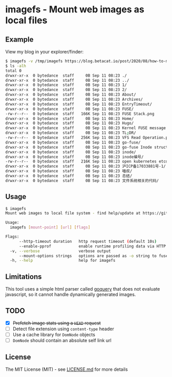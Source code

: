 # imagefs - Mount web images as local files

## Example

View my blog in your explorer/finder:

```bash
$ imagefs -v /tmp/imagefs https://blog.betacat.io/post/2020/08/how-to-mount-etcd-as-a-filesystem/
$ ls -alh
total 0
drwxr-xr-x  0 bytedance  staff     0B Sep 11 08:23 ./
drwxr-xr-x  0 bytedance  staff     0B Sep 11 08:23 ../
drwxr-xr-x  0 bytedance  staff     0B Sep 11 08:23 1/
drwxr-xr-x  0 bytedance  staff     0B Sep 11 08:23 2/
drwxr-xr-x  0 bytedance  staff     0B Sep 11 08:23 About/
drwxr-xr-x  0 bytedance  staff     0B Sep 11 08:23 Archives/
drwxr-xr-x  0 bytedance  staff     0B Sep 11 08:23 EntryTimeout/
drwxr-xr-x  0 bytedance  staff     0B Sep 11 08:23 FUSE/
-rw-r--r--  0 bytedance  staff   166K Sep 11 08:23 FUSE Stack.png
drwxr-xr-x  0 bytedance  staff     0B Sep 11 08:23 Home/
drwxr-xr-x  0 bytedance  staff     0B Sep 11 08:23 Hugo/
drwxr-xr-x  0 bytedance  staff     0B Sep 11 08:23 Kernel FUSE message format/
drwxr-xr-x  0 bytedance  staff     0B Sep 11 08:23 TL;DR/
-rw-r--r--  0 bytedance  staff   256K Sep 11 08:23 VFS Read Operation.png
drwxr-xr-x  0 bytedance  staff     0B Sep 11 08:23 go-fuse/
drwxr-xr-x  0 bytedance  staff     0B Sep 11 08:23 go-fuse Inode structure/
drwxr-xr-x  0 bytedance  staff     0B Sep 11 08:23 inode/
drwxr-xr-x  0 bytedance  staff     0B Sep 11 08:23 inode编号/
-rw-r--r--  0 bytedance  staff   216K Sep 11 08:23 open kubernetes etcd in vscode.png
drwxr-xr-x  0 bytedance  staff     0B Sep 11 08:23 沪ICP备17033881号-1/
drwxr-xr-x  0 bytedance  staff     0B Sep 11 08:23 喵叔/
drwxr-xr-x  0 bytedance  staff     0B Sep 11 08:23 总结/
drwxr-xr-x  0 bytedance  staff     0B Sep 11 08:23 文件系统相关的代码/
```

## Usage

```bash
$ imagefs
Mount web images to local file system - find help/update at https://github.com/polyrabbit/web-image-fs

Usage:
  imagefs [mount-point] [url] [flags]

Flags:
      --http-timeout duration   http request timeout (default 10s)
      --enable-pprof            enable runtime profiling data via HTTP server. Address is at "http://localhost:9327/debug/pprof"
  -v, --verbose                 verbose output
      --mount-options strings   options are passed as -o string to fusermount (default [nonempty])
  -h, --help                    help for imagefs
```

## Limitations

This tool uses a simple html parser called [goquery](https://github.com/PuerkitoBio/goquery) that does not evaluate javascript, so it cannot handle dynamically generated images.

## TODO

- [x] ~~Prefetch image stats using a `HEAD` request~~
- [ ] Detect file extension using `content-type` header
- [ ] Use a cache library for `DomNode` objects
- [ ] `DomNode` should contain an absolute self link url

## License

The MIT License (MIT) - see [LICENSE.md](https://github.com/polyrabbit/web-image-fs/blob/master/LICENSE) for more details
